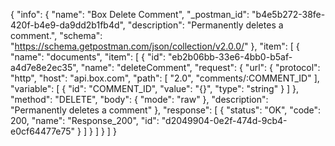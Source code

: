 {
  "info": {
    "name": "Box Delete Comment",
    "_postman_id": "b4e5b272-38fe-420f-b4e9-da9dd2b1fb4d",
    "description": "Permanently deletes a comment.",
    "schema": "https://schema.getpostman.com/json/collection/v2.0.0/"
  },
  "item": [
    {
      "name": "documents",
      "item": [
        {
          "id": "eb2b06bb-33e6-4bb0-b5af-a4d7e8e2ec35",
          "name": "deleteComment",
          "request": {
            "url": {
              "protocol": "http",
              "host": "api.box.com",
              "path": [
                "2.0",
                "comments/:COMMENT_ID"
              ],
              "variable": [
                {
                  "id": "COMMENT_ID",
                  "value": "{}",
                  "type": "string"
                }
              ]
            },
            "method": "DELETE",
            "body": {
              "mode": "raw"
            },
            "description": "Permanently deletes a comment"
          },
          "response": [
            {
              "status": "OK",
              "code": 200,
              "name": "Response_200",
              "id": "d2049904-0e2f-474d-9cb4-e0cf64477e75"
            }
          ]
        }
      ]
    }
  ]
}